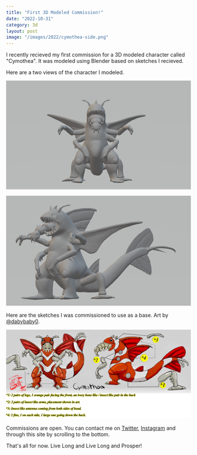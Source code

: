 ```yaml
---
title: "First 3D Modeled Commission!"
date: "2022-10-31"
category: 3d
layout: post
image: "/images/2022/cymothea-side.png"
---
```


I recently recieved my first commission for a 3D modeled character called "Cymothea". It was modeled using Blender based on sketches I recieved. 

Here are a two views of the character I modeled. 

<span class="image fit"><img src="/images/2022/cymothea-front.png"></span>

<span class="image fit"><img src="/images/2022/cymothea-side.png"></span>

Here are the sketches I was commissioned to use as a base. Art by [@dabybaby0](https://www.instagram.com/dabybaby0/).

<span class="image fit"><img src="/images/2022/cymothea.png"></span>

Commissions are open. You can contact me on [Twitter](https://twitter.com/aryanaut), [Instagram](https://instagram.com/aryan_m05) and through this site by scrolling to the bottom.

That's all for now. Live Long and Live Long and Prosper!